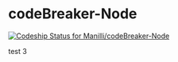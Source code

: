 # codeBreaker-Node
[ ![Codeship Status for Manilli/codeBreaker-Node](https://app.codeship.com/projects/f7b25260-3831-0136-9805-32caa2008de1/status?branch=master)](https://app.codeship.com/projects/289808)

test 3
